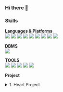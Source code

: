 ### Hi there 👋

### Skills

**Languages & Platforms**<br>
<img src="https://img.shields.io/badge/python-3776AB?style=flat&logo=python&logoColor=white"/> <img src="https://img.shields.io/badge/mysql-4479A1?style=flat&logo=mysql&logoColor=white"/>
<img src="https://img.shields.io/badge/html5-E34F26?style=flat&logo=html5&logoColor=white"/> <img src="https://img.shields.io/badge/css3-1572B6?style=flat&logo=css3&logoColor=white"/> 
<img src="https://img.shields.io/badge/ubuntu-E95420?style=flat&logo=ubuntu&logoColor=white"/> 
<img src="https://img.shields.io/badge/apachehadoop-66CCFF?style=flat&logo=apachehadoop&logoColor=white"/> 
<img src="https://img.shields.io/badge/apacheairflow-2496ED?style=flat&logo=apacheairflow&logoColor=white"/>
<img src="https://img.shields.io/badge/linux-FCC624?style=flat&logo=linux&logoColor=white"/>
<img src="https://img.shields.io/badge/docker-017CEE?style=flat&logo=docker&logoColor=white"/>

**DBMS**<br>
<img src="https://img.shields.io/badge/mariadb-003545?style=flat&logo=mariadb&logoColor=white"/>

**TOOLS**<br>
<img src="https://img.shields.io/badge/amazonaws-232F3E?style=flat&logo=amazonaws&logoColor=white"/>
<img src="https://img.shields.io/badge/amazonec2-FF9900?style=flat&logo=amazonec2&logoColor=white"/>
<img src="https://img.shields.io/badge/dbeaver-382923?style=flat&logo=dbeaver&logoColor=white"/>
<img src="https://img.shields.io/badge/visualstudiocode-007ACC?style=flat&logo=visualstudiocode&logoColor=white"/>
<img src="https://img.shields.io/badge/slack-4A154B?style=flat&logo=slack&logoColor=white"/>

**Project**<br>
<details>
<summary>1. Heart Project</summary>

## 1. 프로젝트 개요

[주제]
> 채용 프로세스를 개선하자 : 역방향 채용 플랫폼

## 2. 프로젝트 화면

<summary>[검색실패]</summary>
![검색 실패](https://github.com/wkdrudals/wkdrudals/assets/145821505/29ec9900-8262-4b4b-9f82-659a691c99cc)
<details>
[회원가입]
![회원가입](https://github.com/wkdrudals/wkdrudals/assets/145821505/b58a938e-2ae9-458e-975e-17ce37b4d996)

[로그인]
![로그인](https://github.com/wkdrudals/wkdrudals/assets/145821505/251973d8-dcb5-4773-b3a0-0d2de0cd755e)

[메인화면]
![메인화면](https://github.com/wkdrudals/wkdrudals/assets/145821505/69f38c33-4145-4cb2-a345-eab184c225ad)

[이력서 검색결과]
![이력서 검색결과](https://github.com/wkdrudals/wkdrudals/assets/145821505/56d623f0-b725-430a-998f-f260e2aa5c20)

[이력서 리스트]
![이력서 리스트](https://github.com/wkdrudals/wkdrudals/assets/145821505/dd2abb70-44f9-415d-9bdb-b899a5ca1221)

[이력서 업로드]
![이력서 업로드](https://github.com/wkdrudals/wkdrudals/assets/145821505/2829cba1-2aeb-457c-ab5e-736877ef927a)

[이력서 페이지]
![이력서 페이지](https://github.com/wkdrudals/wkdrudals/assets/145821505/423bbf65-1f5b-4d8d-9b0a-3420b8ba8ef0)


[이력서 페이지 하트찍기]
![이력서 페이지(하트 찍기)](https://github.com/wkdrudals/wkdrudals/assets/145821505/a34c5cee-9078-4ecb-a173-283f9cdff002)







</details> 

<details>
<summary>2. Pyspark Mini Project</summary>

## 1. 프로젝트 개요

[주제]
> 경찰청_습득물정보 조회 서비스 Api를 활용하여 데이터 적재 및 pyspark 분석
(2023. 01 ~ 2024. 01) 총 13개월 분량

참고사이트:기상데이터(https://data.kma.go.kr/climate/RankState/selectRankStatisticsDivisionList.do?pgmNo=179)

<br/>
<br/>

## 2. 분석 아키텍처

- OS : AWS (ubuntu) t2.large * 3
![Untitled](https://github.com/wkdrudals/wkdrudals/assets/145821505/7c3605d7-9aba-48ef-af88-7911b8574bc4)

- 저장소 : Hadoop
![Untitled (1)](https://github.com/wkdrudals/wkdrudals/assets/145821505/ce84857a-5d83-4005-985f-f1ba10b7036b)
<img width="589" alt="Untitled (2)" src="https://github.com/wkdrudals/wkdrudals/assets/145821505/52f5410e-68ed-454e-8d73-d08d76432199">
<img width="573" alt="Untitled (3)" src="https://github.com/wkdrudals/wkdrudals/assets/145821505/e7de35bd-4273-47e0-987e-fd944ca03686"><br>
- 분석도구 : JupyterLab(python, pyspark)<br>
- Api : [경찰청_습득물정보 조회 서비스](https://www.data.go.kr/tcs/dss/selectApiDataDetailView.do?publicDataPk=15058696), 카카오 맵 api<br>
    - 시각화도구 : Tableau Public
      
<br/>
<br/>

## 3. 분석 flow

1. 데이터 수집 및 적재
    a. Id 수집 → hdfs 적재<br>
   <img width="573" alt="Untitled (4)" src="https://github.com/wkdrudals/wkdrudals/assets/145821505/8dd5f0a1-4091-4c4f-aff0-e6fc025729ca"><br>
   b.수집된 id 기반 상세정보 수집 → hdfs 적재<br>
   <img width="582" alt="Untitled (5)" src="https://github.com/wkdrudals/wkdrudals/assets/145821505/ce9e5ffc-f628-4459-a2e7-42ee0df3ca32">

1. 데이터 전처리<br>
    a. 컬럼 분할<br>
    b. 도로명주소 변환 api 적용<br>
2. 데이터 분석 <br>
    a. 외부 기상데이터 병합<br>
    b. pyspark 분석<br>
3. 시각화<br>
    a. tableau public<br>
    
<br/>
<br/>

## 4. 대시보드 시연

>https://public.tableau.com/app/profile/hyeonu.kim5342/viz/23_17062509031730/sheet0

<br/>
<br/>

## 5. 트러블슈팅

- AWS EMR의 운영체제가 익숙하던 ubuntu가 아니어서 당황스러웠음<br>
    - AMI 이미지로 output해서 3개의 노드로 연결하는 방식으로 구조를 변경하였습니다.<br>
- Spark 구동에 필요한 파이썬 버전이 메인노드와 워커노드가 달랐음<br>
    - 메인노드(client)에만 conda를 써서 발생한 문제. 가상환경의 파이썬 버전을 다운그레이드하고 주피터를 재설치하여 해결<br>
- 정확한 주소로 변환하는 api를 찾기 어려웠음<br>
    - 최초 기획은 구 단위가 아닌 동 단위 수준까지 수집하는 것이 목표였음.<br>
    - POI를 input하면 정확한 지번주소로 return 하는 api가 필요했지만, 대개는 기업 상대로 제공하는 유료 api였음<br>
    - 카카오 api의 검색기능을 이용하면 POI를 input했을 때 각종 검색결과들의 주소를 return 받을 수 있었고, 첫번째 장소의 주소를 저장하는 방식으로 구현하였음<br>
    - 그러나, 주소의 형식이 랜덤하게 지번 주소 또는 도로명 주소로 저장되어 일정하지 않았음. (두번째 장소까지 받아온 다음에 지번 주소만 저장하는 방식으로 구현하였으나 예외가 너무 많았음)<br>
    - 아쉽지만 구 단위 분석으로 기획 변경<br>
    
<br/>
<br/>
</details> 

<details>
<summary>3. Poppin' Final Project</summary>
 
# :pushpin: POPPIN'

![image](https://github.com/kim-edwin/repopoppin-frontend/assets/113911630/39e24ab1-09e6-40f9-aba6-2f039c954e34)


## WE CONNECT POP-UP CULTURE

"팝핀"은 **팝업 스토어 데이터를 한 곳에 모아 검색 및 저장**하고, 저장된 팝업스토어를 기반으로 **새로운 팝업 스토어를 추천**받을 수 있는 `팝업 스토어 정보 저장 & 추천 모바일 웹 서비스`입니다

[:arrow_right:팝핀 사이트 바로가기](https://pop-pin.store/)

위 사이트는 모바일에 최적화되어있습니다.

## :family: **TEAM**

|                                  [:crown:김현우](https://github.com/kim-edwin)                                  |                                [:smiley_cat:강희림](https://github.com/limmyou)                                 |                             [:hatching_chick:장경민](https://github.com/wkdrudals)                              |                                 [:rabbit:이윤아](https://github.com/YoooonaLee)                                 |                                   [:pizza:최민환](https://github.com/Hwannni)                                   |
| :-------------------------------------------------------------------------------------------------------------: | :-------------------------------------------------------------------------------------------------------------: | :-------------------------------------------------------------------------------------------------------------: | :-------------------------------------------------------------------------------------------------------------: | :-------------------------------------------------------------------------------------------------------------: |
| <img width="500" src="https://github.com/kim-edwin/repopoppin-frontend/assets/113911630/2dfce76e-4893-4f8a-9736-befd68706875"> | <img width="500" src="https://github.com/kim-edwin/repopoppin-frontend/assets/113911630/66fb1095-3265-4341-9842-305129f4473e"> | <img width="500" src="https://github.com/kim-edwin/repopoppin-frontend/assets/113911630/a261de1f-64f2-41c2-947b-67704948a85f"> | <img width="500" src="https://github.com/kim-edwin/repopoppin-frontend/assets/113911630/4f64ae9f-ff44-41f1-a97f-27dc26d8229f"> | <img width="500" src="https://github.com/kim-edwin/repopoppin-frontend/assets/113911630/e461138e-f1fa-40e3-9084-f96cbc7409af"> |
|                                                  `Full stack`                                                   |                                                 `Data Analysis`                                                 |                                                   `Back-end`                                                    |                                                    `Modeler`                                                    |                                                    `Modeler`                                                    |
|                                            `AWS`, `React`, `Django`                                             |                                                `Python, MariaDB`                                                |                                                `Python, Airflow`                                                |                                                       ` `                                                       |                                           `Python, tensorflow, keras`                                           |

<br/>
<br/>

## 1. 프로젝트 개요

[팝업스토어란?]

> 팝업스토어는 짧은 기간 운영되는 오프라인 소매점이며, `자사 브랜드를 홍보`하기 위한 수단으로서 개설하는 경우가 대부분입니다. 때문에 상품만 판매하는 것이 아니라 전시공간이나 체험관 등을 팝업스토어 내에 마련하는 등 브랜드의 요소를 많이 가미하여 만듭니다.

> '더 현대 서울', '성수동' 등 MZ 세대들의 핫플레이스를 중심으로 `최근 폭발적으로 성장`하고 있습니다.

[문제현상]

> 많은 브랜드들이 앞다투어 팝업스토어 시장에 뛰어들고 있음에도 불구하고, `팝업스토어를 홍보하는 채널은 개인이 운영하는 블로그나 SNS 피드에 의존`하고 있습니다. 이러한 폐쇄적인 구조에서 `브랜드와 고객간의 정보 불평등`이 발생되고 있고 소비자가 `다양한 팝업스토어를 접할 기회가 상실`되고 있다는 점에 저희는 주목하였습니다.

[솔루션]

> 팝업 스토어에 대한 `종합적인 정보를 제공하고 추천하는 모바일 웹 서비스`를 구축함으로써, 고객들이 원하는 팝업 스토어를 손쉽게 찾을 수 있도록 지원하며, 개인화된 추천 시스템을 구축하여 고객들의 취향과 관심사에 맞춘 새로운 팝업 스토어를 발견할 수 있도록 합니다. 기업들에게는 `효율적인 팝업 스토어 홍보 채널을 제공`하여 고객에게 보다 직접적으로 접근할 수 있도록 하여 `마케팅 효과를 극대화`하도록 합니다.

> 본 프로젝트는 상품성 또한 염두에 두었습니다. `브랜드와의 제휴를 통해 광고 수익`을 얻을 수 있으며, `데이터 수집 전 과정을 자동화` 를 통해 인건비를 절감시킬 수 있습니다.
<br/>
<br/>

## 2. 주요 기능

**:triangular_flag_on_post:팝업 스토어 정보**

```
현재 진행중/예정중인 팝업 스토어
- 팝업 스토어 상세 정보 (기간, 위치, 해시태그)
- 유저 이용후기
- URL 공유
```

**:mag_right:팝업 스토어 검색 기능**

```
- 키워드 검색
- 날짜 선택
- 지역 선택
```

**:thumbsup:팝업 스토어 추천 기능**

```
위치 기반 추천
콘텐츠 기반 추천 (연관 팝업스토어 추천)
사용자 기반 추천 (선호하는 팝업스토어 기반 추천)
```

**:eyes:최근 조회한 스토어**

```
최근 조회한 스토어 목록
```

**:hearts:위시리스트**

```
좋아요한 스토어 목록
```
<br/>
<br/>

## 3. 기획 및 개발 일정 (WBS) 

> 기획, 설계, 디자인, 백엔드, 프론트엔드, 프로젝트 정리의 6가지 카테고리로 Task를 구분짓고 일정을 할당하였습니다. 

[프로젝트 기획서 확인하기](https://repeated-sidewalk-fe0.notion.site/05d18d404f0d413583dae72d61e7f53b?pvs=4)

[WBS 확인하기](https://docs.google.com/spreadsheets/d/1B9ElpTqgXPPfNXbQ8e2fhkwKi8PkeVj9/edit?usp=sharing&ouid=115893901626478389096&rtpof=true&sd=true)

<img width="755" alt="WBS" src="https://github.com/limmyou/poppin/assets/145823967/fb2bdbd4-bb63-4102-b4ce-1920d1e76e87">


<br/>
<br/>

## 4. 개발

### 기술스택


**Environment**<br>
<img src="https://img.shields.io/badge/visualstudiocode-007ACC?style=for-the-badge&logo=visualstudiocode&logoColor=white">
<img src="https://img.shields.io/badge/amazonec2-FF9900?style=for-the-badge&logo=amazonec2&logoColor=white">
<img src="https://img.shields.io/badge/github-181717?style=for-the-badge&logo=github&logoColor=white">
<img src="https://img.shields.io/badge/notion-000000?style=for-the-badge&logo=notion&logoColor=white">

**Development**<br>
<img src="https://img.shields.io/badge/python-3776AB?style=for-the-badge&logo=python&logoColor=white">
<img src="https://img.shields.io/badge/django-092E20?style=for-the-badge&logo=django&logoColor=white">
<img src="https://img.shields.io/badge/apacheairflow-017CEE?style=for-the-badge&logo=apacheairflow&logoColor=white">
<img src="https://img.shields.io/badge/react-61DAFB?style=for-the-badge&logo=react&logoColor=white">

**Deployment**<br>
<img src="https://img.shields.io/badge/render-46E3B75?style=for-the-badge&logo=render&logoColor=white">

**DBMS**<br>
<img src="https://img.shields.io/badge/mariaDB-003545?style=for-the-badge&logo=mariaDB&logoColor=white">

<br/>
<br/>




### 시스템 아키텍처

> 백엔드 서버는 Django Rest Framework를 사용하였고 웹은 React로 구현하였습니다. 

> 데이터 수집 자동화 및 적재를 위해 EC2 인스턴스를 활용하였습니다.
```mermaid
graph LR
N(News Archive) --> A[Crawling Service] --Daily batch / Contetns--> D((DataBase))
D --News contents--> ML(ML Service)
ML --Model--> API(API/Inference Server)
D --Contents--> API
D --Service info --> API
API --> W(Web Client)
```

<br/>
<br/>


### 모델

> 현재 보고 있는 팝업스토어와 유사한 팝업스토어를 추천하기 위해 FastText와 Cosine Similarity를 통해 컨텐츠 기반 필터링 모델을 구현하였습니다.

> 또한, 사용자의 후기 및 평점을 기반으로 팝업스토어를 추천해주기 위해 Keras를 사용하여 협업 필터링 모델을 구현하였습니다.

![image](https://github.com/kim-edwin/repopoppin-frontend/assets/113911630/27d57352-56aa-4645-a682-81f7d5efa0a6)
:arrow_right: 모델 설계서 [확인하기](https://repeated-sidewalk-fe0.notion.site/a65bc33b48dc488aac44eabf462dbadb)


<br/>
<br/>

### UI

> 초기에는 pc 웹 기준으로 구현하였으나, 모바일 이용자가 더 많을 것 같다는 판단하에 모바일 웹 사이트로 전환하였습니다. 

> React 환경에서 적용이 우수한 Chakra UI를 사용하여 구현하였습니다.

![image](https://github.com/kim-edwin/repopoppin-frontend/assets/113911630/61b6ea9c-8d24-4804-9a44-ee8afc03ff4a)
:arrow_right: 화면 정의서 [확인하기](https://repeated-sidewalk-fe0.notion.site/5669337e534e4bf3992bddacb22ae52e)


<br/>
<br/>

### API

> Django Rest Framework의 APIView 라이브러리를 활용하여 API 서버를 구축하였고 Render 서비스를 이용해 배포하였습니다. 

![image](https://github.com/kim-edwin/repopoppin-frontend/assets/113911630/9e8d66c8-5db1-4ff3-bf35-c60e0134c1dd)

:arrow_right: API 정의서 [확인하기](https://repeated-sidewalk-fe0.notion.site/API-4deebee8804c43caa68b1657e631126e)

<br/>
<br/>

## 5. 발표자료

![image](https://github.com/kim-edwin/repopoppin-frontend/assets/113911630/065eb010-d792-4ddc-a808-867957677cf6)

[팀 팝핀_발표자료_최종.pdf](https://github.com/kim-edwin/repopoppin-frontend/files/14731324/_._.pdf)

<br/>
<br/>

## 6. 발표영상

### 발표영상
[![Video Label](http://img.youtube.com/vi/9O1aDqaiPWU/0.jpg)](https://youtu.be/9O1aDqaiPWU)

### 피드백영상
[![Video Label](http://img.youtube.com/vi/D_p8ycRy0HM/0.jpg)](https://youtu.be/D_p8ycRy0HM)
</details>


<!--
**wkdrudals/wkdrudals** is a ✨ _special_ ✨ repository because its `README.md` (this file) appears on your GitHub profile.

Here are some ideas to get you started:
- 🔭 I’m currently working on ...
- 🌱 I’m currently learning ...
- 👯 I’m looking to collaborate on ...
- 🤔 I’m looking for help with ...
- 💬 Ask me about ...
- 📫 How to reach me: ...
- 😄 Pronouns: ...
- ⚡ Fun fact: ...
-->

